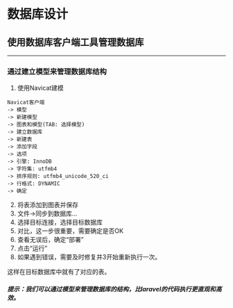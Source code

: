 # 数据库设计

## 使用数据库客户端工具管理数据库
--- 

### 通过建立模型来管理数据库结构

1. 使用Navicat建模
```text
Navicat客户端 
-> 模型 
-> 新建模型 
-> 图表和模型(TAB: 选择模型) 
-> 建立数据库 
-> 新建表 
-> 添加字段 
-> 选项 
-> 引擎: InnoDB
-> 字符集: utfmb4
-> 排序规则: utfmb4_unicode_520_ci
-> 行格式: DYNAMIC 
-> 确定
``` 

2. 将表添加到图表并保存
3. 文件->同步到数据库...
4. 选择目标连接，选择目标数据库
5. 对比，这一步很重要，需要确定是否OK
6. 查看无误后，确定“部署”
7. 点击“运行”
8. 如果遇到错误，需要及时修复并3开始重新执行一次。

这样在目标数据库中就有了对应的表。

##### 提示：我们可以通过模型来管理数据库的结构，比laravel的代码执行更直观和高效。
